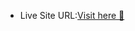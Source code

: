 - Live Site URL:[Visit here 🚀](http://127.0.0.1:5500/Tailwind/visualStudioCode.html "Visual Studio")
